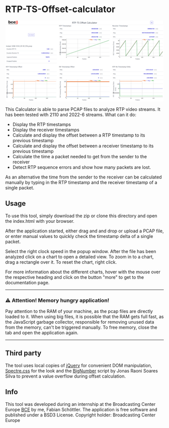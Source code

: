 # RTP-TS-Offset-calculator

![screenshot](images/screenshot.png)

This Calculator is able to parse PCAP files to analyze RTP video streams.
It has been tested with 2110 and 2022-6 streams. What can it do:

* Display the RTP timestamps
* Display the receiver timestamps
* Calculate and display the offset between a RTP timestamp to its previous
timestamp
* Calculate and display the offset between a receiver timestamp to its previous
timestamp
* Calculate the time a packet needed to get from the sender to the receiver
* Detect RTP sequence errors and show how many packets are lost.

As an alternative the time from the sender to the receiver can be calculated
manually by typing in the RTP timestamp and the receiver timestamp of a single packet.

## Usage
To use this tool, simply download the zip or clone this directory and open the index.html with your browser.

After the application started, either drag and and drop or upload a PCAP file, or enter manual values to quickly check the timestamp delta of a single packet.

Select the right clock speed in the popup window. After the file has been analyzed click on a chart to open a detailed view. To zoom in to a chart, drag a rectangle over it. To reset the chart, right click.

For more information about the different charts, hover with the mouse over the respective heading and click on the button "more" to get to the documentation page.

___

### :warning: Attention! Memory hungry application!


Pay attention to the RAM of your machine, as the pcap files are directly loaded to it. When using big files, it is possible that the RAM gets full fast, as the JavaScript garbage collector, responsible for removing unused data from the memory, can't be triggered manually. To free memory, close the tab and open the application again.

___

## Third party
The tool uses local copies of [jQuery](https://jquery.com/) for convenient DOM manipulation, [Spectre.css](https://picturepan2.github.io/spectre/index.html) for the look and the [BigNumber](http://jsfromhell.com/classes/bignumber) script by Jonas Raoni Soares Silva to prevent a value overflow during offset calculation.

## Info
This tool was developed during an internship at the Broadcasting Center Europe [BCE](https://www.bce.lu/) by me, Fabian Schöttler. The application is free software and published under a BSD3 License. Copyright holder: Broadcasting Center Europe
